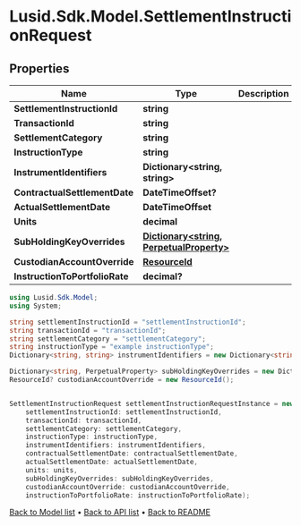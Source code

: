 # Lusid.Sdk.Model.SettlementInstructionRequest

## Properties

Name | Type | Description | Notes
------------ | ------------- | ------------- | -------------
**SettlementInstructionId** | **string** |  | 
**TransactionId** | **string** |  | 
**SettlementCategory** | **string** |  | 
**InstructionType** | **string** |  | [optional] 
**InstrumentIdentifiers** | **Dictionary&lt;string, string&gt;** |  | 
**ContractualSettlementDate** | **DateTimeOffset?** |  | [optional] 
**ActualSettlementDate** | **DateTimeOffset** |  | 
**Units** | **decimal** |  | 
**SubHoldingKeyOverrides** | [**Dictionary&lt;string, PerpetualProperty&gt;**](PerpetualProperty.md) |  | [optional] 
**CustodianAccountOverride** | [**ResourceId**](ResourceId.md) |  | [optional] 
**InstructionToPortfolioRate** | **decimal?** |  | [optional] 

```csharp
using Lusid.Sdk.Model;
using System;

string settlementInstructionId = "settlementInstructionId";
string transactionId = "transactionId";
string settlementCategory = "settlementCategory";
string instructionType = "example instructionType";
Dictionary<string, string> instrumentIdentifiers = new Dictionary<string, string>();decimal units = "units";

Dictionary<string, PerpetualProperty> subHoldingKeyOverrides = new Dictionary<string, PerpetualProperty>();
ResourceId? custodianAccountOverride = new ResourceId();


SettlementInstructionRequest settlementInstructionRequestInstance = new SettlementInstructionRequest(
    settlementInstructionId: settlementInstructionId,
    transactionId: transactionId,
    settlementCategory: settlementCategory,
    instructionType: instructionType,
    instrumentIdentifiers: instrumentIdentifiers,
    contractualSettlementDate: contractualSettlementDate,
    actualSettlementDate: actualSettlementDate,
    units: units,
    subHoldingKeyOverrides: subHoldingKeyOverrides,
    custodianAccountOverride: custodianAccountOverride,
    instructionToPortfolioRate: instructionToPortfolioRate);
```

[Back to Model list](../README.md#documentation-for-models) &#8226; [Back to API list](../README.md#documentation-for-api-endpoints) &#8226; [Back to README](../README.md)
